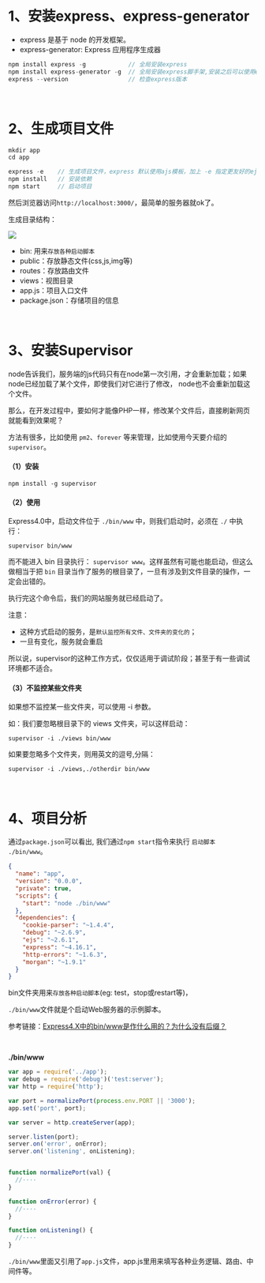 # 1、安装express、express-generator

- express 是基于 node 的开发框架。
- express-generator: Express 应用程序生成器

```js
npm install express -g            // 全局安装express
npm install express-generator -g  // 全局安装express脚手架,安装之后可以使用express命令
express --version                 // 检查express版本
```

<br>

# 2、生成项目文件

```js
mkdir app
cd app

express -e    // 生成项目文件，express 默认使用ajs模板，加上 -e 指定更友好的ejs模板
npm install   // 安装依赖
npm start     // 启动项目
```
然后浏览器访问`http://localhost:3000/`，最简单的服务器就ok了。

生成目录结构：

![](https://github.com/Vuact/document/blob/main/base/node/images/75F3EF67680BB83257A9BCD014ECD035.jpg?raw=true)

- bin: 用来`存放各种启动脚本`
- public：存放静态文件(css,js,img等)
- routes：存放路由文件 
- views：视图目录
- app.js：项目入口文件
- package.json：存储项目的信息

<br>

# 3、安装Supervisor

node告诉我们，服务端的js代码只有在node第一次引用，才会重新加载；如果node已经加载了某个文件，即使我们对它进行了修改， node也不会重新加载这个文件。

那么，在开发过程中，要如何才能像PHP一样，修改某个文件后，直接刷新网页就能看到效果呢？

方法有很多，比如使用 `pm2`、`forever` 等来管理，比如使用今天要介绍的 `supervisor`。

#### （1）安装
```
npm install -g supervisor
```

#### （2）使用
Express4.0中，启动文件位于 `./bin/www` 中，则我们启动时，必须在 `./` 中执行：

```
supervisor bin/www
```

而不能进入 bin 目录执行： `supervisor www`。这样虽然有可能也能启动，但这么做相当于把 `bin` 目录当作了服务的根目录了，一旦有涉及到文件目录的操作，一定会出错的。

执行完这个命令后，我们的网站服务就已经启动了。

注意：

- 这种方式启动的服务，是`默认监控所有文件、文件夹的变化的`；
- 一旦有变化，服务就会重启

所以说，supervisor的这种工作方式，仅仅适用于调试阶段；甚至于有一些调试环境都不适合。

#### （3）不监控某些文件夹

如果想不监控某一些文件夹，可以使用 -i 参数。

如：我们要忽略根目录下的 views 文件夹，可以这样启动：

```
supervisor -i ./views bin/www
```
如果要忽略多个文件夹，则用英文的逗号,分隔：
```
supervisor -i ./views,./otherdir bin/www
```

<br>

# 4、项目分析

通过`package.json`可以看出, 我们通过`npm start`指令来执行  `启动脚本 ./bin/www`。
```json
{
  "name": "app",
  "version": "0.0.0",
  "private": true,
  "scripts": {
    "start": "node ./bin/www"
  },
  "dependencies": {
    "cookie-parser": "~1.4.4",
    "debug": "~2.6.9",
    "ejs": "~2.6.1",
    "express": "~4.16.1",
    "http-errors": "~1.6.3",
    "morgan": "~1.9.1"
  }
}
```

bin文件夹用来`存放各种启动脚本`(eg: test，stop或restart等)，

`./bin/www`文件就是个启动Web服务器的示例脚本。

参考链接：[Express4.X中的bin/www是作什么用的？为什么没有后缀？](https://www.cnblogs.com/fhen/p/6378855.html)

<br>

**./bin/www**

```js
var app = require('../app');
var debug = require('debug')('test:server');
var http = require('http');

var port = normalizePort(process.env.PORT || '3000');
app.set('port', port);

var server = http.createServer(app);

server.listen(port);
server.on('error', onError);
server.on('listening', onListening);


function normalizePort(val) {
  //····
}

function onError(error) {
  //····
}

function onListening() {
  //····
}
```

`./bin/www`里面又引用了`app.js`文件，app.js里用来填写各种业务逻辑、路由、中间件等。
